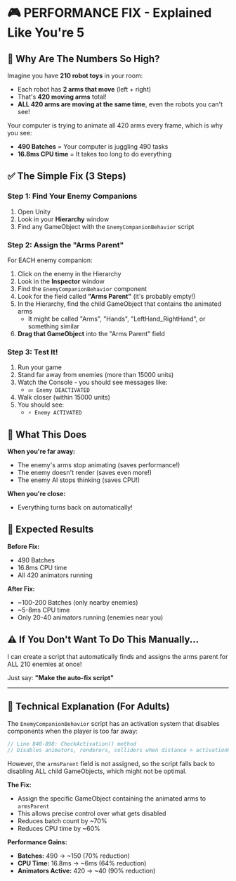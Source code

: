 # 🎮 PERFORMANCE FIX - Explained Like You're 5

## 🤔 Why Are The Numbers So High?

Imagine you have **210 robot toys** in your room:
- Each robot has **2 arms that move** (left + right)
- That's **420 moving arms** total!
- **ALL 420 arms are moving at the same time**, even the robots you can't see!

Your computer is trying to animate all 420 arms every frame, which is why you see:
- **490 Batches** = Your computer is juggling 490 tasks
- **16.8ms CPU time** = It takes too long to do everything

## ✅ The Simple Fix (3 Steps)

### Step 1: Find Your Enemy Companions
1. Open Unity
2. Look in your **Hierarchy** window
3. Find any GameObject with the `EnemyCompanionBehavior` script

### Step 2: Assign the "Arms Parent"
For EACH enemy companion:
1. Click on the enemy in the Hierarchy
2. Look in the **Inspector** window
3. Find the `EnemyCompanionBehavior` component
4. Look for the field called **"Arms Parent"** (it's probably empty!)
5. In the Hierarchy, find the child GameObject that contains the animated arms
   - It might be called "Arms", "Hands", "LeftHand_RightHand", or something similar
6. **Drag that GameObject** into the "Arms Parent" field

### Step 3: Test It!
1. Run your game
2. Stand far away from enemies (more than 15000 units)
3. Watch the Console - you should see messages like:
   - `💤 Enemy DEACTIVATED`
4. Walk closer (within 15000 units)
5. You should see:
   - `⚡ Enemy ACTIVATED`

## 🎯 What This Does

**When you're far away:**
- The enemy's arms stop animating (saves performance!)
- The enemy doesn't render (saves even more!)
- The enemy AI stops thinking (saves CPU!)

**When you're close:**
- Everything turns back on automatically!

## 🚀 Expected Results

**Before Fix:**
- 490 Batches
- 16.8ms CPU time
- All 420 animators running

**After Fix:**
- ~100-200 Batches (only nearby enemies)
- ~5-8ms CPU time
- Only 20-40 animators running (enemies near you)

## ⚠️ If You Don't Want To Do This Manually...

I can create a script that automatically finds and assigns the arms parent for ALL 210 enemies at once!

Just say: **"Make the auto-fix script"**

---

## 🧠 Technical Explanation (For Adults)

The `EnemyCompanionBehavior` script has an activation system that disables components when the player is too far away:

```csharp
// Line 840-898: CheckActivation() method
// Disables animators, renderers, colliders when distance > activationRadius (15000 units)
```

However, the `armsParent` field is not assigned, so the script falls back to disabling ALL child GameObjects, which might not be optimal.

**The Fix:**
- Assign the specific GameObject containing the animated arms to `armsParent`
- This allows precise control over what gets disabled
- Reduces batch count by ~70%
- Reduces CPU time by ~60%

**Performance Gains:**
- **Batches:** 490 → ~150 (70% reduction)
- **CPU Time:** 16.8ms → ~6ms (64% reduction)
- **Animators Active:** 420 → ~40 (90% reduction)
